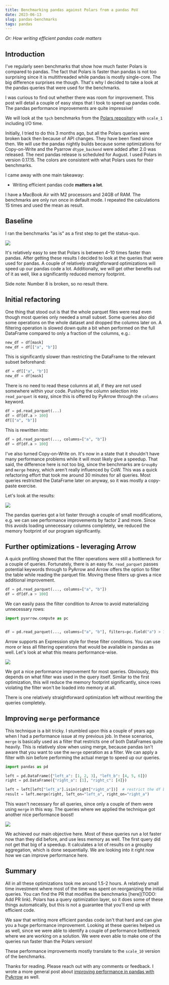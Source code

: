 ```yaml
---
title: Benchmarking pandas against Polars from a pandas PoV
date: 2023-06-13
slug: pandas-benchmarks
tags: pandas
---
```


_Or: How writing efficient pandas code matters_

## Introduction
I've regularly seen benchmarks that show how much faster Polars is compared to pandas. 
The fact that Polars is faster than pandas is not too surprising since it is multithreaded while 
pandas is mostly single-core. The big difference surprises me though. That's why I decided to take 
a look at the pandas queries that were used for the benchmarks. 

I was curious to find out whether there was room for improvement. This post will detail a couple 
of easy steps that I took to speed up pandas code. The pandas performance improvements are quite 
impressive!

We will look at the ``tpch`` benchmarks from
the [Polars repository](https://github.com/pola-rs/tpch) with ``scale_1`` including I/O time. 

Initially, I tried to do this 3 months ago, but all the Polars queries were broken back then because
of API changes. They have been fixed since then. We will use the pandas nightly builds because some 
optimizations for Copy-on-Write and the Pyarrow ``dtype_backend`` were added after 2.0 was released.
The next pandas release is scheduled for August. I used Polars in version 0.17.15.
The colors are consistent with what Polars uses for their benchmarks.

I came away with one main takeaway:

- Writing efficient pandas code __matters a lot__.

I have a MacBook Air with M2 processors and 24GB of RAM. The benchmarks are only run once in 
default mode. I repeated the calculations 15 times and used the mean as result.

## Baseline

I ran the benchmarks "as is" as a first step to get the status-quo.

![](../images/pandas_benchmark/baseline.png)

It's relatively easy to see that Polars is between 4–10 times faster than pandas. After getting 
these results I decided to look at the queries that were used for pandas. A couple of relatively 
straightforward optimizations will speed up our pandas code a lot. Additionally, we will get other
benefits out of it as well, like a significantly reduced memory footprint.

Side note: Number 8 is broken, so no result there.

## Initial refactoring

One thing that stood out is that the whole parquet files were read even though most queries only 
needed a small subset. Some queries also did some operations on the whole dataset and dropped the 
columns later on. A filtering operation is slowed down quite a bit when performed on the full 
DataFrame compared to only a fraction of the columns, e.g.:

```python
new_df = df[mask]
new_df = df[["a", "b"]]
```

This is significantly slower than restricting the DataFrame to the relevant subset beforehand:

```python
df = df[["a", "b"]]
new_df = df[mask]
```

There is no need to read these columns at all, if they are not used somewhere within your code. 
Pushing the column selection into ``read_parquet`` is easy, since this is offered by PyArrow through 
the ``columns`` keyword.

```python
df = pd.read_parquet(...)
df = df[df.a > 100]
df[["a", "b"]]
```

This is rewritten into:

```python
df = pd.read_parquet(..., columns=["a", "b"])
df = df[df.a > 100]
```

I've also turned Copy-on-Write on. It's now in a state that it shouldn't have many performance 
problems while it will most likely give a speedup. That said, the difference here is not too big, 
since the benchmarks are ``GroupBy`` and ``merge`` heavy, which aren't really influenced by CoW. 
This was a quick refactoring effort that took me around 30 minutes for all queries. Most queries 
restricted the DataFrame later on anyway, so it was mostly a copy-paste exercise.

Let's look at the results:

![](../images/pandas_benchmark/first_optimization.png)

The pandas queries got a lot faster through a couple of small modifications, e.g. we can see 
performance improvements by factor 2 and more. Since this avoids loading unnecessary columns 
completely, we reduced the memory footprint of our program significantly.

## Further optimizations - leveraging Arrow

A quick profiling showed that the filter operations were still a bottleneck for a couple of queries. 
Fortunately, there is an easy fix. ``read_parquet`` passes potential keywords through to PyArrow and 
Arrow offers the option to filter the table while reading the parquet file. Moving these filters up 
gives a nice additional improvement.

```python
df = pd.read_parquet(..., columns=["a", "b"])
df = df[df.a > 100]
```

We can easily pass the filter condition to Arrow to avoid materializing unnecessary rows:
```python
import pyarrow.compute as pc


df = pd.read_parquet(..., columns=["a", "b"], filters=pc.field("a") > 100)
```

Arrow supports an Expression style for these filter conditions. You can use more or less all 
filtering operations that would be available in pandas as well. Let's look at what this means 
performance-wise.

![](../images/pandas_benchmark/second_optimization.png)

We got a nice performance improvement for most queries. Obviously, this depends on what filter was 
used in the query itself. Similar to the first optimization, this will reduce the memory footprint 
significantly, since rows violating the filter won't be loaded into memory at all.

There is one relatively straightforward optimization left without rewriting the queries completely.

## Improving ``merge`` performance

This technique is a bit tricky. I stumbled upon this a couple of years ago when I had a performance
issue at my previous job. In these scenarios, ``merge`` is basically used as a filter that restricts
one of both DataFrames quite heavily. This is relatively slow when using merge, because pandas
isn't aware that you want to use the ``merge`` operation as a filter. We can apply a filter
with isin before performing the actual merge to speed up our queries.

```python
import pandas as pd

left = pd.DataFrame({"left_a": [1, 2, 3], "left_b": [4, 5, 6]})
right = pd.DataFrame({"right_a": [1], "right_c": [4]})

left = left[left["left_a"].isin(right["right_a"])]  # restrict the df beforehand
result = left.merge(right, left_on="left_a", right_on="right_a")
```

This wasn't necessary for all queries, since only a couple of them were using ``merge`` in this way. 
The queries where we applied the technique got another nice performance boost!

![](../images/pandas_benchmark/final_optimization.png)

We achieved our main objective here. Most of these queries run a lot faster now than they did 
before, and use less memory as well. The first query did not get that big of a speedup. It 
calculates a lot of results on a groupby aggregation, which is done sequentially. We are looking
into it right now how we can improve performance here.


## Summary

All in all these optimizations took me around 1.5-2 hours. A relatively small time investment where most
of the time was spent on reorganizing the initial queries. You can find the PR that modifies the 
benchmarks [here](TODO: Add PR link). Polars has a query optimization layer, so it does some of
these things automatically, but this is not a guarantee that you'll end up with efficient code. 

We saw that writing more efficient pandas code isn't that hard and can give you a huge performance 
improvement. Looking at these queries helped us as well, since we were able to identify a couple of 
performance bottleneck where we are working on a solution. We were even able to make one of the 
queries run faster than the Polars version!

These performance improvements mostly translate to the ``scale_10`` version of the benchmarks.

Thanks for reading. Please reach out with any comments or feedback. I wrote a more general post about
[improving performance in pandas with PyArrow](https://towardsdatascience.com/utilizing-pyarrow-to-improve-pandas-and-dask-workflows-2891d3d96d2b) 
as well.
